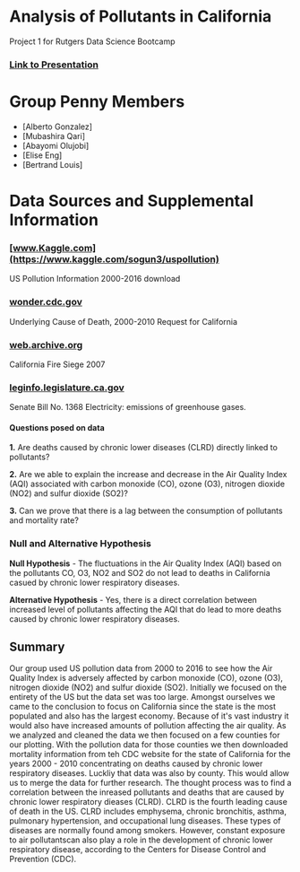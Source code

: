 # Analysis of Pollutants in California

Project 1 for Rutgers Data Science Bootcamp

### [Link to Presentation](https://docs.google.com/presentation/d/1iASbDnn62o1SOcaoT7vGkzs5uftBpUboqCBNdySm6Ts/edit#slide=id.p)

# Group Penny Members
* [Alberto Gonzalez]
* [Mubashira Qari]
* [Abayomi Olujobi]
* [Elise Eng]
* [Bertrand Louis]

# Data Sources and Supplemental Information

### [www.Kaggle.com](https://www.kaggle.com/sogun3/uspollution) 
US Pollution Information 2000-2016 download


### [wonder.cdc.gov](https://wonder.cdc.gov/controller/datarequest/D76) 
Underlying Cause of Death, 2000-2010 Request for California

### [web.archive.org](https://web.archive.org/web/20181119041829/http://www.fire.ca.gov/fire_protection/downloads/siege/2007/Overview_CompleteFinal.pdf)
California Fire Siege 2007 

### [leginfo.legislature.ca.gov](https://leginfo.legislature.ca.gov/faces/billNavClient.xhtml?bill_id=200520060SB1368)
Senate Bill No. 1368 Electricity: emissions of greenhouse gases.

#### Questions posed on data

**1.** Are deaths caused by chronic lower diseases (CLRD) directly linked to pollutants?

**2.** Are we able to explain the increase and decrease in the Air Quality Index (AQI) associated with carbon monoxide (CO), ozone (O3), nitrogen dioxide (NO2) and sulfur dioxide (SO2)?

**3.** Can we prove that there is a lag between the consumption of pollutants and mortality rate?

### Null and Alternative Hypothesis

**Null Hypothesis** - The fluctuations in the Air Quality Index (AQI) based on the pollutants CO, O3, NO2 and SO2 do not lead to deaths in California casued by chronic lower respiratory diseases.

**Alternative Hypothesis** - Yes, there is a direct correlation between increased level of pollutants affecting the AQI that do lead to more deaths caused by chronic lower respiratory diseases.

## Summary

  Our group used US pollution data from 2000 to 2016 to see how the Air Quality Index is adversely affected by carbon monoxide (CO), ozone (O3), nitrogen dioxide (NO2) and sulfur dioxide (SO2). Initially we focused on the entirety of the US but the data set was too large. Amongst ourselves we came to the conclusion to focus on California since the state is the most populated and also has the largest economy. Because of it's vast industry it would also have increased amounts of pollution affecting the air quality. As we analyzed and cleaned the data we then focused on a few counties for our plotting. With the pollution data for those counties we then downloaded mortality information from teh CDC website for the state of California for the years 2000 - 2010 concentrating on deaths caused by chronic lower respiratory diseases. Luckliy that data was also by county. This would allow us to merge the data for further research. The thought process was to find a correlation between the inreased pollutants and deaths that are caused by chronic lower respiratory dieases (CLRD). CLRD is the fourth leading cause of death in the US. CLRD includes emphysema, chronic bronchitis, asthma, pulmonary hypertension, and occupational lung diseases. These types of diseases are normally found among smokers. However, constant exposure to air pollutantscan also play a role in the development of chronic lower respiratory disease, according to the Centers for Disease Control and Prevention (CDC).  

